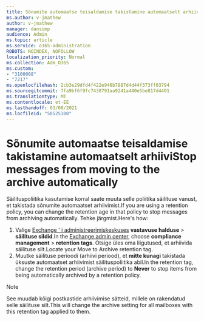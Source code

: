 ```yaml
---
title: Sõnumite automaatse teisaldamise takistamine automaatselt arhiivi
ms.author: v-jmathew
author: v-jmathew
manager: dansimp
audience: Admin
ms.topic: article
ms.service: o365-administration
ROBOTS: NOINDEX, NOFOLLOW
localization_priority: Normal
ms.collection: Adm_O365
ms.custom:
- "3100008"
- "7217"
ms.openlocfilehash: 2cb3e29dfd4f422e946b7887d4d44f373ff03794
ms.sourcegitcommit: 7fa9bf6f9fc7438791aa9241a440e5be817d4401
ms.translationtype: MT
ms.contentlocale: et-EE
ms.lasthandoff: 03/08/2021
ms.locfileid: "50525100"
---
```

# <a name="stop-messages-from-moving-to-the-archive-automatically"></a><span data-ttu-id="972c2-102">Sõnumite automaatse teisaldamise takistamine automaatselt arhiivi</span><span class="sxs-lookup"><span data-stu-id="972c2-102">Stop messages from moving to the archive automatically</span></span>

<span data-ttu-id="972c2-103">Säilituspoliitika kasutamise korral saate muuta selle poliitika säilituse vanust, et takistada sõnumite automaatset arhiivimist.</span><span class="sxs-lookup"><span data-stu-id="972c2-103">If you are using a retention policy, you can change the retention age in that policy to stop messages from archiving automatically.</span></span> <span data-ttu-id="972c2-104">Tehke järgmist.</span><span class="sxs-lookup"><span data-stu-id="972c2-104">Here's how:</span></span>

1. <span data-ttu-id="972c2-105">Valige [Exchange ' i administreerimiskeskuses](https://go.microsoft.com/fwlink/?linkid=2059104) **vastavuse halduse**  >  **säilituse sildid**.</span><span class="sxs-lookup"><span data-stu-id="972c2-105">In the [Exchange admin center](https://go.microsoft.com/fwlink/?linkid=2059104), choose **compliance management** > **retention tags**.</span></span> <span data-ttu-id="972c2-106">Otsige üles oma liigutused, et arhiivida säilituse silt.</span><span class="sxs-lookup"><span data-stu-id="972c2-106">Locate your Move to Archive retention tag.</span></span>
2. <span data-ttu-id="972c2-107">Muutke säilituse perioodi (arhiivi periood), et **mitte kunagi** takistada üksuste automaatset arhiivimist säilituspoliitika abil.</span><span class="sxs-lookup"><span data-stu-id="972c2-107">In the retention tag, change the retention period (archive period) to **Never** to stop items from being automatically archived by a retention policy.</span></span>

> [!NOTE]
> <span data-ttu-id="972c2-108">See muudab kõigi postkastide arhiivimise sätteid, millele on rakendatud selle säilituse silt.</span><span class="sxs-lookup"><span data-stu-id="972c2-108">This will change the archive setting for all mailboxes with this retention tag applied to them.</span></span>
